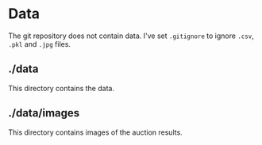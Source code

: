 # Data

The git repository does not contain data. I've set `.gitignore` to ignore `.csv`, `.pkl` and `.jpg` files.

## ./data

This directory contains the data.

## ./data/images

This directory contains images of the auction results.

